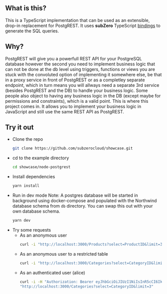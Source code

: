 ## What is this?
This is a TypeScript implementation that can be used as an extensible, drop-in replacement for PostgREST.
It uses **subZero** TypeScript [bindings](https://www.npmjs.com/package/@subzerocloud/nodejs) to generate the SQL queries.

## Why?
PostgREST will give you a powerfull REST API for your PostgreSQL database however the second you need to implement business logic that can not be done at the db level using triggers, functions or views you are stuck with the convoluted option of implementing it somewhere else, be that in a proxy service in front of PostgREST or as a completley separate endpoint, which in turn means you will allways need a separate 3rd service (besides PostgREST and the DB) to handle your business logic. Some people also object to having any business logic in the DB (except maybe for permissions and constraints), which is a valid point. 
This is where this project comes in. It allows you to implement your business logic in JavaScript and still use the same REST API as PostgREST.

## Try it out
- Clone the repo
    ```bash
    git clone https://github.com/subzerocloud/showcase.git
    ```
 - cd to the example directory
    ```bash
    cd showcase/node-postgrest
    ```
- Install dependencies
    ```bash
    yarn install
    ```
- Run in dev mode
    Note: A postgres database will be started in background using docker-compose and populated with the Northwind database schema from `db` directory. You can swap this out with your own database schema.
    ```bash
    yarn dev
    ```
- Try some requests
    - As an anonymous user
        ```bash
        curl -i "http://localhost:3000/Products?select=ProductID&limit=3"
        ```
    - As an anonymous user to a restricted table
        ```bash
        curl -i "http://localhost:3000/Categories?select=CategoryID&limit=3"
        ```
    - As an authenticated user (alice)
        ```bash
        curl -i -H "Authorization: Bearer eyJhbGciOiJIUzI1NiIsInR5cCI6IkpXVCJ9.eyJyb2xlIjoiYWxpY2UifQ.BHodFXgm4db4iFEIBdrFUdfmlNST3Ff9ilrfotJO1Jk" \
        "http://localhost:3000/Categories?select=CategoryID&limit=3"
        ```